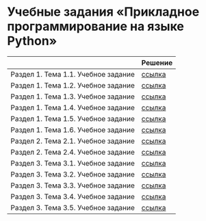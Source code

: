 # Учебные задания «Прикладное программирование на языке Python»

|                                     | Решение                                                               |
| ----------------------------------- | --------------------------------------------------------------------- |
| Раздел 1. Тема 1.1. Учебное задание | [ссылка](https://github.com/MihailStar/pthn-rf/tree/master/src/1.1.1) |
| Раздел 1. Тема 1.2. Учебное задание | [ссылка](https://github.com/MihailStar/pthn-rf/tree/master/src/1.1.2) |
| Раздел 1. Тема 1.3. Учебное задание | [ссылка](https://github.com/MihailStar/pthn-rf/tree/master/src/1.1.3) |
| Раздел 1. Тема 1.4. Учебное задание | [ссылка](https://github.com/MihailStar/pthn-rf/tree/master/src/1.1.4) |
| Раздел 1. Тема 1.5. Учебное задание | [ссылка](https://github.com/MihailStar/pthn-rf/tree/master/src/1.1.5) |
| Раздел 1. Тема 1.6. Учебное задание | [ссылка](https://github.com/MihailStar/pthn-rf/tree/master/src/1.1.6) |
| Раздел 2. Тема 2.1. Учебное задание | [ссылка](https://github.com/MihailStar/pthn-rf/tree/master/src/2.2.1) |
| Раздел 2. Тема 2.4. Учебное задание | [ссылка](https://github.com/MihailStar/pthn-rf/tree/master/src/2.2.4) |
| Раздел 3. Тема 3.1. Учебное задание | [ссылка](https://github.com/MihailStar/pthn-rf/tree/master/src/3.3.1) |
| Раздел 3. Тема 3.2. Учебное задание | [ссылка](https://github.com/MihailStar/pthn-rf/tree/master/src/3.3.2) |
| Раздел 3. Тема 3.3. Учебное задание | [ссылка](https://github.com/MihailStar/pthn-rf/tree/master/src/3.3.3) |
| Раздел 3. Тема 3.4. Учебное задание | [ссылка](https://github.com/MihailStar/pthn-rf/tree/master/src/3.3.4) |
| Раздел 3. Тема 3.5. Учебное задание | [ссылка](https://github.com/MihailStar/pthn-rf/tree/master/src/3.3.5) |
